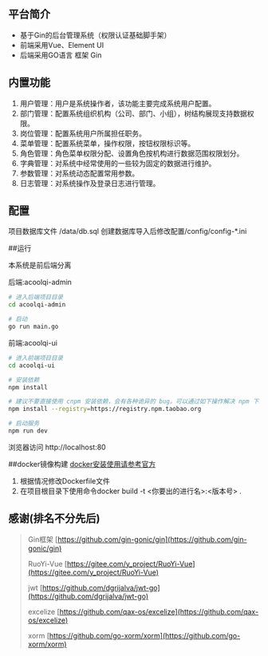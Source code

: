 ## 平台简介
* 基于Gin的后台管理系统（权限认证基础脚手架）
* 前端采用Vue、Element UI
* 后端采用GO语言 框架 Gin

## 内置功能
1.  用户管理：用户是系统操作者，该功能主要完成系统用户配置。
2.  部门管理：配置系统组织机构（公司、部门、小组），树结构展现支持数据权限。
3.  岗位管理：配置系统用户所属担任职务。
4.  菜单管理：配置系统菜单，操作权限，按钮权限标识等。
5.  角色管理：角色菜单权限分配、设置角色按机构进行数据范围权限划分。
6.  字典管理：对系统中经常使用的一些较为固定的数据进行维护。
7.  参数管理：对系统动态配置常用参数。
8.  日志管理：对系统操作及登录日志进行管理。



## 配置
项目数据库文件 /data/db.sql 创建数据库导入后修改配置/config/config-*.ini


##运行

本系统是前后端分离

后端:acoolqi-admin
```bash
# 进入后端项目目录
cd acoolqi-admin

# 启动
go run main.go

```
前端:acoolqi-ui
```bash
# 进入前端项目目录
cd acoolqi-ui

# 安装依赖
npm install

# 建议不要直接使用 cnpm 安装依赖，会有各种诡异的 bug。可以通过如下操作解决 npm 下载速度慢的问题
npm install --registry=https://registry.npm.taobao.org

# 启动服务
npm run dev
```
浏览器访问 http://localhost:80

##docker镜像构建
[docker安装使用请参考官方](https://www.docker.com/)
1. 根据情况修改Dockerfile文件
2. 在项目根目录下使用命令docker build -t <你要出的进行名>:<版本号> .


## 感谢(排名不分先后)
> Gin框架 [https://github.com/gin-gonic/gin](https://github.com/gin-gonic/gin)
> 
> RuoYi-Vue [https://gitee.com/y_project/RuoYi-Vue](https://gitee.com/y_project/RuoYi-Vue)
>
>jwt [https://github.com/dgrijalva/jwt-go](https://github.com/dgrijalva/jwt-go)
>
>excelize [https://github.com/qax-os/excelize](https://github.com/qax-os/excelize)
>
>xorm [https://github.com/go-xorm/xorm](https://github.com/go-xorm/xorm)

